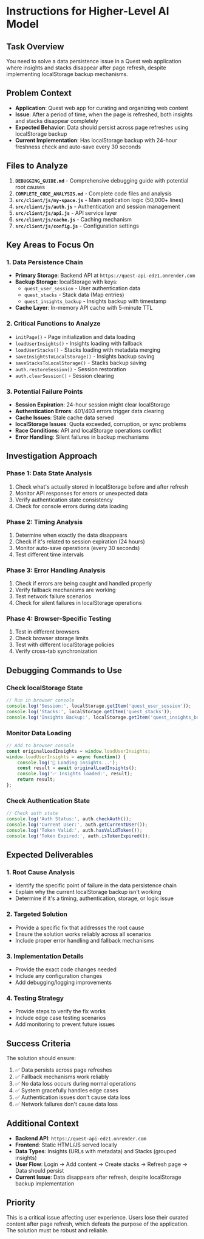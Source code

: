 # Instructions for Higher-Level AI Model

## Task Overview
You need to solve a data persistence issue in a Quest web application where insights and stacks disappear after page refresh, despite implementing localStorage backup mechanisms.

## Problem Context
- **Application**: Quest web app for curating and organizing web content
- **Issue**: After a period of time, when the page is refreshed, both insights and stacks disappear completely
- **Expected Behavior**: Data should persist across page refreshes using localStorage backup
- **Current Implementation**: Has localStorage backup with 24-hour freshness check and auto-save every 30 seconds

## Files to Analyze
1. **`DEBUGGING_GUIDE.md`** - Comprehensive debugging guide with potential root causes
2. **`COMPLETE_CODE_ANALYSIS.md`** - Complete code files and analysis
3. **`src/client/js/my-space.js`** - Main application logic (50,000+ lines)
4. **`src/client/js/auth.js`** - Authentication and session management
5. **`src/client/js/api.js`** - API service layer
6. **`src/client/js/cache.js`** - Caching mechanism
7. **`src/client/js/config.js`** - Configuration settings

## Key Areas to Focus On

### 1. Data Persistence Chain
- **Primary Storage**: Backend API at `https://quest-api-edz1.onrender.com`
- **Backup Storage**: localStorage with keys:
  - `quest_user_session` - User authentication data
  - `quest_stacks` - Stack data (Map entries)
  - `quest_insights_backup` - Insights backup with timestamp
- **Cache Layer**: In-memory API cache with 5-minute TTL

### 2. Critical Functions to Analyze
- `initPage()` - Page initialization and data loading
- `loadUserInsights()` - Insights loading with fallback
- `loadUserStacks()` - Stacks loading with metadata merging
- `saveInsightsToLocalStorage()` - Insights backup saving
- `saveStacksToLocalStorage()` - Stacks backup saving
- `auth.restoreSession()` - Session restoration
- `auth.clearSession()` - Session clearing

### 3. Potential Failure Points
- **Session Expiration**: 24-hour session might clear localStorage
- **Authentication Errors**: 401/403 errors trigger data clearing
- **Cache Issues**: Stale cache data served
- **localStorage Issues**: Quota exceeded, corruption, or sync problems
- **Race Conditions**: API and localStorage operations conflict
- **Error Handling**: Silent failures in backup mechanisms

## Investigation Approach

### Phase 1: Data State Analysis
1. Check what's actually stored in localStorage before and after refresh
2. Monitor API responses for errors or unexpected data
3. Verify authentication state consistency
4. Check for console errors during data loading

### Phase 2: Timing Analysis
1. Determine when exactly the data disappears
2. Check if it's related to session expiration (24 hours)
3. Monitor auto-save operations (every 30 seconds)
4. Test different time intervals

### Phase 3: Error Handling Analysis
1. Check if errors are being caught and handled properly
2. Verify fallback mechanisms are working
3. Test network failure scenarios
4. Check for silent failures in localStorage operations

### Phase 4: Browser-Specific Testing
1. Test in different browsers
2. Check browser storage limits
3. Test with different localStorage policies
4. Verify cross-tab synchronization

## Debugging Commands to Use

### Check localStorage State
```javascript
// Run in browser console
console.log('Session:', localStorage.getItem('quest_user_session'));
console.log('Stacks:', localStorage.getItem('quest_stacks'));
console.log('Insights Backup:', localStorage.getItem('quest_insights_backup'));
```

### Monitor Data Loading
```javascript
// Add to browser console
const originalLoadInsights = window.loadUserInsights;
window.loadUserInsights = async function() {
    console.log('🔄 Loading insights...');
    const result = await originalLoadInsights();
    console.log('✅ Insights loaded:', result);
    return result;
};
```

### Check Authentication State
```javascript
// Check auth state
console.log('Auth Status:', auth.checkAuth());
console.log('Current User:', auth.getCurrentUser());
console.log('Token Valid:', auth.hasValidToken());
console.log('Token Expired:', auth.isTokenExpired());
```

## Expected Deliverables

### 1. Root Cause Analysis
- Identify the specific point of failure in the data persistence chain
- Explain why the current localStorage backup isn't working
- Determine if it's a timing, authentication, storage, or logic issue

### 2. Targeted Solution
- Provide a specific fix that addresses the root cause
- Ensure the solution works reliably across all scenarios
- Include proper error handling and fallback mechanisms

### 3. Implementation Details
- Provide the exact code changes needed
- Include any configuration changes
- Add debugging/logging improvements

### 4. Testing Strategy
- Provide steps to verify the fix works
- Include edge case testing scenarios
- Add monitoring to prevent future issues

## Success Criteria
The solution should ensure:
1. ✅ Data persists across page refreshes
2. ✅ Fallback mechanisms work reliably
3. ✅ No data loss occurs during normal operations
4. ✅ System gracefully handles edge cases
5. ✅ Authentication issues don't cause data loss
6. ✅ Network failures don't cause data loss

## Additional Context
- **Backend API**: `https://quest-api-edz1.onrender.com`
- **Frontend**: Static HTML/JS served locally
- **Data Types**: Insights (URLs with metadata) and Stacks (grouped insights)
- **User Flow**: Login → Add content → Create stacks → Refresh page → Data should persist
- **Current Issue**: Data disappears after refresh, despite localStorage backup implementation

## Priority
This is a critical issue affecting user experience. Users lose their curated content after page refresh, which defeats the purpose of the application. The solution must be robust and reliable.

